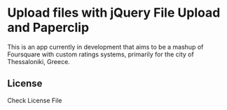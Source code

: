 # Upload files with jQuery File Upload and Paperclip

This is an app currently in development that aims to be a mashup of Foursquare with custom ratings systems, primarily for the city of Thessaloniki, Greece.

## License
Check License File